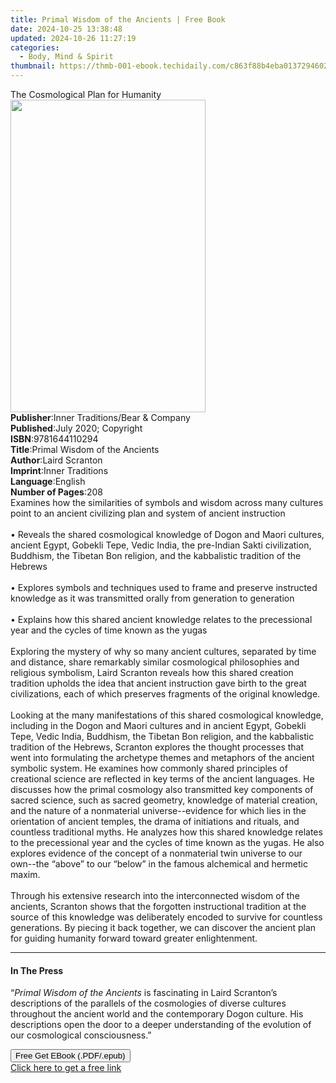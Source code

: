 ```yaml
---
title: Primal Wisdom of the Ancients | Free Book
date: 2024-10-25 13:38:48
updated: 2024-10-26 11:27:19
categories:
  - Body, Mind & Spirit
thumbnail: https://thmb-001-ebook.techidaily.com/c863f88b4eba0137294602587de96eeb04c3e058f4d57b07f4631e6bbcf48bd7.jpg
---
```

<main id="book-container">
  <div class="flex flex-col">
    <div class="book-brief flex-1 py-6 px-4 sm:p-6 md:py-10 md:px-8">
      <!-- brief-->
      <div class="book-brief-main">The Cosmological Plan for Humanity</div>
    </div>
    <div
      class="book-meta-info flex-1 grid gap-4 col-start-1 col-end-3 row-start-1 sm:mb-6 sm:grid-cols-4 lg:gap-6 lg:col-start-2 lg:row-end-6 lg:row-span-6 lg:mb-0"
    >
      <div
        class="book-meta-info-left place-content-center mt-4 p-4 text-sm leading-6 col-start-2 col-span-2 dark:text-slate-400"
      >
        <img
          class="w-full h-500 object-cover rounded-lg sm:h-255 sm:col-span-2 lg:col-span-full"
          src="https://img-001-ebook.techidaily.com/3e6f7abb7c60b986c386fe6eb9f6fc310b0e8c5064db6ca42129e7e24c4be76f.jpg"
          alt=""
          width="312"
          height="500"
        />
      </div>
      <div
        class="book-meta-info-right mt-2 col-start-1 row-start-2 col-span-3 self-center"
      >
        <!-- meta data  -->
        <div class="flex flex-col px-4 md:px-8">
          <div class="flex-1">
            <strong>Publisher</strong>:<span class="px-2"
              >Inner Traditions/Bear &amp; Company</span
            >
          </div>
          <div class="flex-1">
            <strong>Published</strong>:<span class="px-2"
              >July 2020; Copyright</span
            >
          </div>
          <div class="flex-1">
            <strong>ISBN</strong>:<span class="px-2">9781644110294</span>
          </div>
          <div class="flex-1">
            <strong>Title</strong>:<span class="px-2"
              >Primal Wisdom of the Ancients</span
            >
          </div>
          <div class="flex-1">
            <strong>Author</strong>:<span class="px-2">Laird Scranton</span>
          </div>
          <div class="flex-1">
            <strong>Imprint</strong>:<span class="px-2">Inner Traditions</span>
          </div>
          <div class="flex-1">
            <strong>Language</strong>:<span class="px-2">English</span>
          </div>
          <div class="flex-1">
            <strong>Number of Pages</strong>:<span class="px-2">208</span>
          </div>
        </div>
      </div>
    </div>
    <div class="book-description flex-1 py-6 px-4 sm:p-6 md:py-10 md:px-8">
      <div class="book-description-main">
        <div accordion-content="" id="description">
          Examines how the similarities of symbols and wisdom across many
          cultures point to an ancient civilizing plan and system of ancient
          instruction <br /><br />• Reveals the shared cosmological knowledge of
          Dogon and Maori cultures, ancient Egypt, Gobekli Tepe, Vedic India,
          the pre-Indian Sakti civilization, Buddhism, the Tibetan Bon religion,
          and the kabbalistic tradition of the Hebrews <br /><br />• Explores
          symbols and techniques used to frame and preserve instructed knowledge
          as it was transmitted orally from generation to generation
          <br /><br />• Explains how this shared ancient knowledge relates to
          the precessional year and the cycles of time known as the yugas
          <br /><br />Exploring the mystery of why so many ancient cultures,
          separated by time and distance, share remarkably similar cosmological
          philosophies and religious symbolism, Laird Scranton reveals how this
          shared creation tradition upholds the idea that ancient instruction
          gave birth to the great civilizations, each of which preserves
          fragments of the original knowledge. <br /><br />Looking at the many
          manifestations of this shared cosmological knowledge, including in the
          Dogon and Maori cultures and in ancient Egypt, Gobekli Tepe, Vedic
          India, Buddhism, the Tibetan Bon religion, and the kabbalistic
          tradition of the Hebrews, Scranton explores the thought processes that
          went into formulating the archetype themes and metaphors of the
          ancient symbolic system. He examines how commonly shared principles of
          creational science are reflected in key terms of the ancient
          languages. He discusses how the primal cosmology also transmitted key
          components of sacred science, such as sacred geometry, knowledge of
          material creation, and the nature of a nonmaterial universe--evidence
          for which lies in the orientation of ancient temples, the drama of
          initiations and rituals, and countless traditional myths. He analyzes
          how this shared knowledge relates to the precessional year and the
          cycles of time known as the yugas. He also explores evidence of the
          concept of a nonmaterial twin universe to our own--the “above” to our
          “below” in the famous alchemical and hermetic maxim.
          <br /><br />Through his extensive research into the interconnected
          wisdom of the ancients, Scranton shows that the forgotten
          instructional tradition at the source of this knowledge was
          deliberately encoded to survive for countless generations. By piecing
          it back together, we can discover the ancient plan for guiding
          humanity forward toward greater enlightenment.
        </div>
        <div class="accordion-fader"></div>
      </div>
    </div>
    <div class="book-excerpts flex-1 py-6 px-4 sm:p-6 md:py-10 md:px-8">
      <!-- excerpts-->
      <div class="book-excerpts-main">
        <hr />
        <h4 class="placeholder placeholder-heading">
          <span>In The Press</span>
        </h4>
        <p>
          “<i>Primal Wisdom of the Ancients</i> is fascinating in Laird
          Scranton’s descriptions of the parallels of the cosmologies of diverse
          cultures throughout the ancient world and the contemporary Dogon
          culture. His descriptions open the door to a deeper understanding of
          the evolution of our cosmological consciousness.”
        </p>
      </div>
    </div>
    <div
      class="book-about-author flex-1 py-6 px-4 sm:p-6 md:py-10 md:px-8"
    ></div>
    <div class="book-free-get flex-1 py-6 px-4 sm:p-6 md:py-10 md:px-8">
      <button
        id="btn-free-get"
        class="bg-blue-500 hover:bg-blue-700 text-white font-bold py-2 px-4 rounded"
      >
        Free Get EBook (.PDF/.epub)
      </button>
      <div id="countdown-display" class="px-2 text-lg mt-2"></div>
      <a
        id="free-link"
        class="hidden bg-blue-500 hover:bg-blue-700 text-white font-bold py-2 px-4 rounded"
        href="https://www.ebooks.com/en-us/book/209883643/primal-wisdom-of-the-ancients/laird-scranton/"
        target="_blank"
        >Click here to get a free link</a
      >
    </div>
    <script>
      let countdownTime = 0;
      let countdownInterval = null;
      document
        .getElementById('btn-free-get')
        .addEventListener('click', startCountdown);
      function startCountdown() {
        countdownTime = new Date().getTime() + 60000 * 3;
        countdownInterval = setInterval(updateCountdown, 1000);
        document.getElementById('btn-free-get').disabled = true;
        document
          .getElementById('btn-free-get')
          .classList.add('bg-gray-500', 'cursor-not-allowed');
      }
      function updateCountdown() {
        let currentTime = new Date().getTime();
        let timeLeft = countdownTime - currentTime;
        let secondsLeft = Math.floor(timeLeft / 1000);
        document.getElementById('countdown-display').innerHTML =
          `Remaining time: ${secondsLeft} seconds.`;
        if (secondsLeft <= 0) {
          clearInterval(countdownInterval);
          document.getElementById('btn-free-get').classList.add('hidden');
          document.getElementById('free-link').classList.remove('hidden');
          document.getElementById('countdown-display').innerHTML = '';
        }
      }
    </script>
  </div>
</main>

